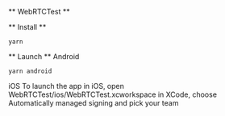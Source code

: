 ** WebRTCTest **

** Install **
```
yarn
```

** Launch **
Android
```
yarn android
```

iOS
To launch the app in iOS, open WebRTCTest/ios/WebRTCTest.xcworkspace in XCode, choose Automatically managed signing and pick your team
